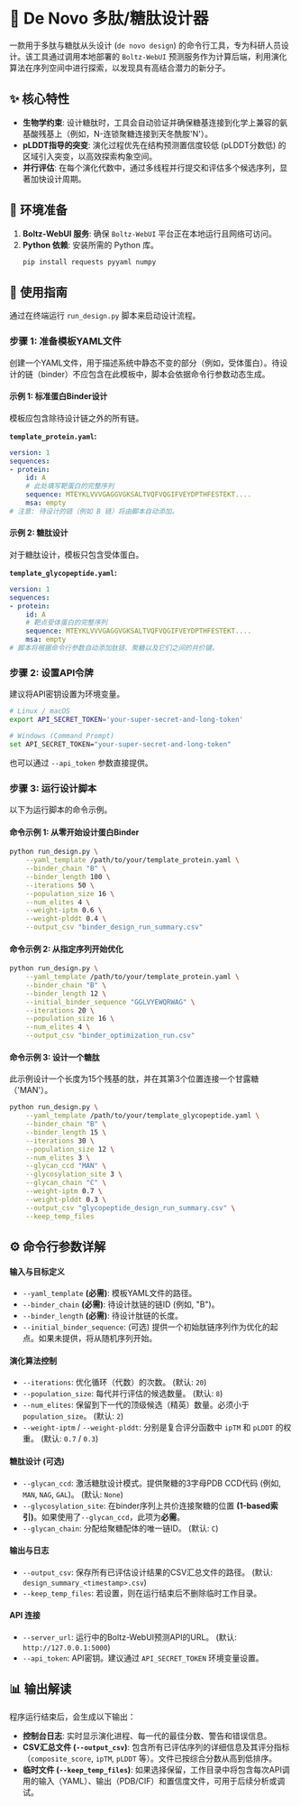 # 🧬 De Novo 多肽/糖肽设计器

一款用于多肽与糖肽从头设计 (`de novo design`) 的命令行工具，专为科研人员设计。该工具通过调用本地部署的 `Boltz-WebUI` 预测服务作为计算后端，利用演化算法在序列空间中进行探索，以发现具有高结合潜力的新分子。

## ✨ 核心特性

  - **生物学约束**: 设计糖肽时，工具会自动验证并确保糖基连接到化学上兼容的氨基酸残基上（例如，N-连锁聚糖连接到天冬酰胺'N'）。
  - **pLDDT指导的突变**: 演化过程优先在结构预测置信度较低 (pLDDT分数低) 的区域引入突变，以高效探索构象空间。
  - **并行评估**: 在每个演化代数中，通过多线程并行提交和评估多个候选序列，显著加快设计周期。

## 🔧 环境准备

1.  **Boltz-WebUI 服务**: 确保 `Boltz-WebUI` 平台正在本地运行且网络可访问。
2.  **Python 依赖**: 安装所需的 Python 库。
    ```bash
    pip install requests pyyaml numpy
    ```

## 🚀 使用指南

通过在终端运行 `run_design.py` 脚本来启动设计流程。

### 步骤 1: 准备模板YAML文件

创建一个YAML文件，用于描述系统中静态不变的部分（例如，受体蛋白）。待设计的链（binder）不应包含在此模板中，脚本会依据命令行参数动态生成。

#### **示例 1: 标准蛋白Binder设计**

模板应包含除待设计链之外的所有链。

**`template_protein.yaml`:**

```yaml
version: 1
sequences:
- protein:
    id: A
    # 此处填写靶蛋白的完整序列
    sequence: MTEYKLVVVGAGGVGKSALTVQFVQGIFVEYDPTHFESTEKT.... 
    msa: empty
# 注意: 待设计的链（例如 B 链）将由脚本自动添加。
```

#### **示例 2: 糖肽设计**

对于糖肽设计，模板只包含受体蛋白。

**`template_glycopeptide.yaml`:**

```yaml
version: 1
sequences:
- protein:
    id: A
    # 靶点受体蛋白的完整序列
    sequence: MTEYKLVVVGAGGVGKSALTVQFVQGIFVEYDPTHFESTEKT....
    msa: empty
# 脚本将根据命令行参数自动添加肽链、聚糖以及它们之间的共价键。
```

### 步骤 2: 设置API令牌

建议将API密钥设置为环境变量。

```bash
# Linux / macOS
export API_SECRET_TOKEN='your-super-secret-and-long-token'

# Windows (Command Prompt)
set API_SECRET_TOKEN="your-super-secret-and-long-token"
```

也可以通过 `--api_token` 参数直接提供。

### 步骤 3: 运行设计脚本

以下为运行脚本的命令示例。

#### **命令示例 1: 从零开始设计蛋白Binder**

```bash
python run_design.py \
    --yaml_template /path/to/your/template_protein.yaml \
    --binder_chain "B" \
    --binder_length 100 \
    --iterations 50 \
    --population_size 16 \
    --num_elites 4 \
    --weight-iptm 0.6 \
    --weight-plddt 0.4 \
    --output_csv "binder_design_run_summary.csv"
```

#### **命令示例 2: 从指定序列开始优化**

```bash
python run_design.py \
    --yaml_template /path/to/your/template_protein.yaml \
    --binder_chain "B" \
    --binder_length 12 \
    --initial_binder_sequence "GGLVYEWQRWAG" \
    --iterations 20 \
    --population_size 16 \
    --num_elites 4 \
    --output_csv "binder_optimization_run.csv"
```

#### **命令示例 3: 设计一个糖肽**

此示例设计一个长度为15个残基的肽，并在其第3个位置连接一个甘露糖（'MAN'）。

```bash
python run_design.py \
    --yaml_template /path/to/your/template_glycopeptide.yaml \
    --binder_chain "B" \
    --binder_length 15 \
    --iterations 30 \
    --population_size 12 \
    --num_elites 3 \
    --glycan_ccd "MAN" \
    --glycosylation_site 3 \
    --glycan_chain "C" \
    --weight-iptm 0.7 \
    --weight-plddt 0.3 \
    --output_csv "glycopeptide_design_run_summary.csv" \
    --keep_temp_files
```

## ⚙️ 命令行参数详解

#### 输入与目标定义

  - `--yaml_template` **(必需)**: 模板YAML文件的路径。
  - `--binder_chain` **(必需)**: 待设计肽链的链ID (例如, "B")。
  - `--binder_length` **(必需)**: 待设计肽链的长度。
  - `--initial_binder_sequence`: (可选) 提供一个初始肽链序列作为优化的起点。如果未提供，将从随机序列开始。

#### 演化算法控制

  - `--iterations`: 优化循环（代数）的次数。 (默认: `20`)
  - `--population_size`: 每代并行评估的候选数量。 (默认: `8`)
  - `--num_elites`: 保留到下一代的顶级候选（精英）数量。必须小于`population_size`。 (默认: `2`)
  - `--weight-iptm` / `--weight-plddt`: 分别是复合评分函数中 `ipTM` 和 `pLDDT` 的权重。 (默认: `0.7` / `0.3`)

#### 糖肽设计 (可选)

  - `--glycan_ccd`: 激活糖肽设计模式。提供聚糖的3字母PDB CCD代码 (例如, `MAN`, `NAG`, `GAL`)。 (默认: `None`)
  - `--glycosylation_site`: 在binder序列上共价连接聚糖的位置 **(1-based索引)**。如果使用了`--glycan_ccd`，此项为**必需**。
  - `--glycan_chain`: 分配给聚糖配体的唯一链ID。 (默认: `C`)

#### 输出与日志

  - `--output_csv`: 保存所有已评估设计结果的CSV汇总文件的路径。 (默认: `design_summary_<timestamp>.csv`)
  - `--keep_temp_files`: 若设置，则在运行结束后不删除临时工作目录。

#### API 连接

  - `--server_url`: 运行中的Boltz-WebUI预测API的URL。 (默认: `http://127.0.0.1:5000`)
  - `--api_token`: API密钥。建议通过 `API_SECRET_TOKEN` 环境变量设置。

## 📊 输出解读

程序运行结束后，会生成以下输出：

  - **控制台日志**: 实时显示演化进程、每一代的最佳分数、警告和错误信息。
  - **CSV汇总文件 (`--output_csv`)**: 包含所有已评估序列的详细信息及其评分指标（`composite_score`, `ipTM`, `pLDDT` 等）。文件已按综合分数从高到低排序。
  - **临时文件 (`--keep_temp_files`)**: 如果选择保留，工作目录中将包含每次API调用的输入（YAML）、输出（PDB/CIF）和置信度文件，可用于后续分析或调试。